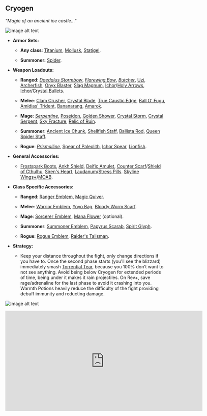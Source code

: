 ## Cryogen

*"Magic of an ancient ice castle…"*

![image alt text](../public/BMbpD6rCZ1qoniF20u7H2A_img_27.png)

* **Armor Sets:**

    * **Any class**: [Titanium](https://terraria.gamepedia.com/Titanium_armor), [Mollusk](https://calamitymod.gamepedia.com/Mollusk_armor), [Statigel](https://calamitymod.gamepedia.com/Statigel_armor).
    
    * **Summoner:** [Spider](https://terraria.gamepedia.com/Spider_armor).

* **Weapon Loadouts:**

    * **Ranged**: [*Daedalus Stormbow*](https://terraria.gamepedia.com/Daedalus_Stormbow), [*Flarewing Bow*](https://calamitymod.gamepedia.com/Flarewing_Bow), [*Butcher*](https://calamitymod.gamepedia.com/Butcher_(Weapon)), [Uzi](https://terraria.gamepedia.com/Uzi), [Archerfish](https://calamitymod.gamepedia.com/Archerfish), [Onyx Blaster](https://terraria.gamepedia.com/Onyx_Blaster), [Slag Magnum](https://calamitymod.gamepedia.com/Slag_Magnum), [Ichor](https://terraria.gamepedia.com/Ichor_Arrow)/[Holy Arrows](https://terraria.gamepedia.com/Holy_Arrow), [Ichor](https://terraria.gamepedia.com/Ichor_Bullet)/[Crystal Bullets](https://terraria.gamepedia.com/Crystal_Bullet).

    * **Melee**: [Clam Crusher](https://calamitymod.gamepedia.com/Clam_Crusher), [Crystal Blade](https://calamitymod.gamepedia.com/Crystal_Blade), [True Caustic Edge](https://calamitymod.gamepedia.com/True_Caustic_Edge), [Ball O’ Fugu](https://calamitymod.gamepedia.com/Ball_O%27_Fugu), [Amidias' Trident](https://calamitymod.gamepedia.com/Amidias'_Trident), [Bananarang](https://terraria.gamepedia.com/Bananarang), [Amarok](https://terraria.gamepedia.com/Amarok).

    * **Mage**: [*Serpentine*](https://calamitymod.gamepedia.com/Serpentine), [Poseidon](https://calamitymod.gamepedia.com/Poseidon), [Golden Shower](https://terraria.gamepedia.com/Golden_Shower), [Crystal Storm](https://terraria.gamepedia.com/Crystal_Storm), [Crystal Serpent](https://terraria.gamepedia.com/Crystal_Serpent), [Sky Fracture](https://terraria.gamepedia.com/Sky_Fracture), [Relic of Ruin](https://calamitymod.gamepedia.com/Relic_of_Ruin).

    * **Summoner**: [Ancient Ice Chunk](https://calamitymod.gamepedia.com/Ancient_Ice_Chunk), [Shellfish Staff](https://calamitymod.gamepedia.com/Shellfish_Staff), [Ballista Rod](https://terraria.gamepedia.com/Ballista_sentry_summons), [Queen Spider Staff](https://terraria.gamepedia.com/Queen_Spider_Staff).

    * **Rogue**: [*Prismalline*](https://calamitymod.gamepedia.com/Prismalline), [Spear of Paleolith](https://calamitymod.gamepedia.com/Spear_of_Paleolith), [Ichor Spear](https://calamitymod.gamepedia.com/Ichor_Spear), [Lionfish](https://calamitymod.gamepedia.com/Lionfish).

* **General Accessories:**

    * [Frostspark Boots](https://terraria.gamepedia.com/Frostspark_Boots), [Ankh Shield](https://terraria.gamepedia.com/Ankh_Shield), [Deific Amulet](https://calamitymod.gamepedia.com/Deific_Amulet), [Counter Scarf](https://calamitymod.gamepedia.com/Counter_Scarf)/[Shield of Cthulhu](https://terraria.gamepedia.com/Shield_of_Cthulhu), [Siren's Heart](https://calamitymod.gamepedia.com/Siren's_Heart), [Laudanum](https://calamitymod.gamepedia.com/Laudanum)/[Stress Pills](https://calamitymod.gamepedia.com/Stress_Pills). [Skyline Wings+](https://terraria.gamepedia.com/Wings)/[MOAB](https://calamitymod.gamepedia.com/MOAB).

* **Class Specific Accessories:**

    * **Ranged**: [Ranger Emblem](https://terraria.gamepedia.com/Ranger_Emblem), [Magic Quiver](https://terraria.gamepedia.com/Magic_Quiver).

    * **Melee**: [Warrior Emblem](https://terraria.gamepedia.com/Warrior_Emblem), [Yoyo Bag](https://terraria.gamepedia.com/Yoyo_Bag), [Bloody Worm Scarf](https://calamitymod.gamepedia.com/Bloody_Worm_Scarf).

    * **Mage**: [Sorcerer Emblem](https://terraria.gamepedia.com/Sorcerer_Emblem), [Mana Flower](https://terraria.gamepedia.com/Mana_Flower) (optional).

    * **Summoner**: [Summoner Emblem](https://terraria.gamepedia.com/Summoner_Emblem), [Papyrus Scarab](https://terraria.gamepedia.com/Papyrus_Scarab), [Spirit Glyph](https://calamitymod.gamepedia.com/Spirit_Glyph).

    * **Rogue**: [Rogue Emblem](https://calamitymod.gamepedia.com/Rogue_Emblem), [Raider's Talisman](https://calamitymod.gamepedia.com/Raider%27s_Talisman).

* **Strategy:**

    * Keep your distance throughout the fight, only change directions if you have to. Once the second phase starts (you'll see the blizzard) immediately smash [Torrential Tear](https://calamitymod.gamepedia.com/Torrential_Tear), because you 100% don’t want to not see anything. Avoid being below Cryogen for extended periods of time, being under it makes it rain projectiles. On Rev+, save rage/adrenaline for the last phase to avoid it crashing into you. Warmth Potions heavily reduce the difficulty of the fight providing debuff immunity and reducting damage.

![image alt text](../public/BMbpD6rCZ1qoniF20u7H2A_img_28.png)

<div align="center"><iframe width="620" height="315" src="https://www.youtube.com/embed/a2cO53tNCrU" frameborder="0" allowfullscreen></iframe></div>
